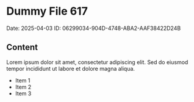 # Dummy File 617

Date: 2025-04-03
ID: 06299034-904D-4748-ABA2-AAF38422D24B

## Content

Lorem ipsum dolor sit amet, consectetur adipiscing elit.
Sed do eiusmod tempor incididunt ut labore et dolore magna aliqua.

* Item 1
* Item 2
* Item 3

